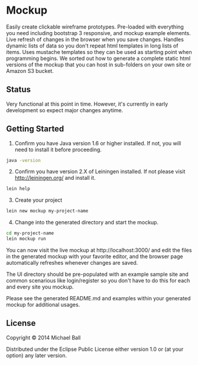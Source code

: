 # Mockup

Easily create clickable wireframe prototypes. Pre-loaded with everything you need including bootstrap 3 responsive, and mockup example elements. Live refresh of changes in the browser when you save changes. Handles dynamic lists of data so you don't repeat html templates in long lists of items. Uses mustache templates so they can be used as starting point when programming begins. We sorted out how to generate a complete static html versions of the mockup that you can host in sub-folders on your own site or Amazon S3 bucket.


## Status

Very functional at this point in time. However, it's currently in early development so expect major changes anytime. 



## Getting Started

1. Confirm you have Java version 1.6 or higher installed. If not, you will need to install it before proceeding.
```bash
java -version
```

2. Confirm you have version 2.X of Leiningen installed. If not please visit http://leiningen.org/ and install it.
```bash
lein help
```

3. Create your project
```bash
lein new mockup my-project-name
```

4. Change into the generated directory and start the mockup.
```bash
cd my-project-name
lein mockup run
```

You can now visit the live mockup at http://localhost:3000/ and edit the files in the generated mockup with your favorite editor, and the browser page automatically refreshes whenever changes are saved.  

The UI directory should be pre-populated with an example sample site and common scenarious like login/register so you don't have to do this for each and every site you mockup.

Please see the generated README.md and examples within your generated mockup for additional usages.





## License

Copyright © 2014 Michael Ball

Distributed under the Eclipse Public License either version 1.0 or (at
your option) any later version.

